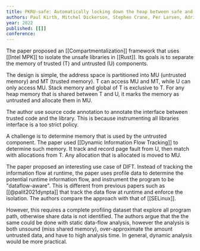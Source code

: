 ```yaml
---
title: PKRU-safe: Automatically locking down the heap between safe and unsafe languages
authors: Paul Kirth, Mitchel Dickerson, Stephen Crane, Per Larsen, Adrian Dabrowski, David Gens, Yeoul Na, Stijn Volckaert, Michael Franz
year: 2022
published: [[]]
conference: 
---
```


The paper proposed an [[Compartmentalization]] framework that uses [[Intel MPK]] to isolate the unsafe libraries in [[Rust]]. Its goals is to separate the memory of trusted (T) and untrusted (U) components. 


The design is simple, the address space is partitioned into MU (untrusted memory) and MT (trusted memory).  T can access MU and MT, while U can only access MU. Stack memory and global of T is exclusive to T.  For any heap memory that is shared between T and U, it marks the memory as untrusted and allocate them in MU.

The author use source code annotation to annotate the interface between trusted code and the library. This is because instrumenting all libraries interface is a too strict policy.

A challenge is to determine memory that is used by the untrusted component. The paper used [[Dynamic Information Flow Tracking]] to determine such memory. It track and record page fault from U, then match with allocations from T.  Any allocation that is allocated is moved to MU.


The paper proposed an interesting use case of DIFT.  Instead of tracking the information flow at runtime, the paper uses profile data to determine the potential runtime information flow, and instrument the program to be "dataflow-aware". This is different from previous papers such as [[@palit2021dynpta]] that track the data flow at runtime and enforce the isolation. The authors compare the approach with that of [[SELinux]].

However, this requires a complete profiling dataset that explore all program path, otherwise share data is not identified. The authors argue that the the same could be done with static data-flow analysis, however the analysis is both unsound (miss shared memory), over-approximate the amount untrusted data, and have to high analysis time. In general, dynamic analysis would be more practical.






